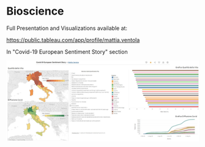 # Bioscience

Full Presentation and Visualizations available at:

https://public.tableau.com/app/profile/mattia.ventola

In "Covid-19 European Sentiment Story" section

![This is an image](https://github.com/mattiaventola/Bioscience/blob/main/QdV.jpg)
